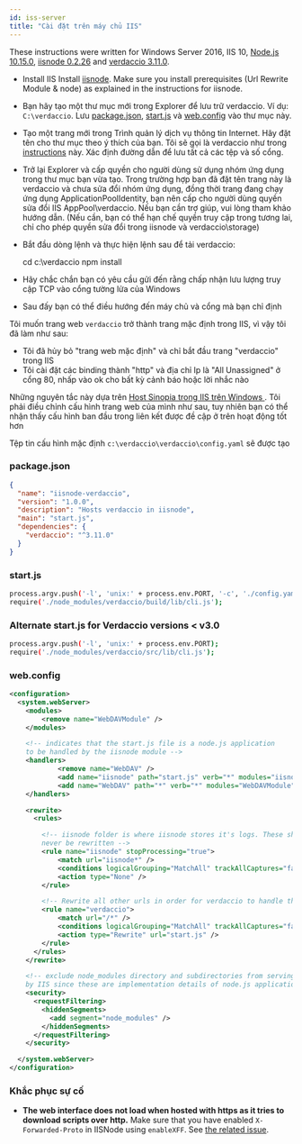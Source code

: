 ```yaml
---
id: iss-server
title: "Cài đặt trên máy chủ IIS"
---
```


These instructions were written for Windows Server 2016, IIS 10, [Node.js 10.15.0](https://nodejs.org/), [iisnode 0.2.26](https://github.com/Azure/iisnode) and [verdaccio 3.11.0](https://github.com/verdaccio/verdaccio).

- Install IIS Install [iisnode](https://github.com/Azure/iisnode). Make sure you install prerequisites (Url Rewrite Module & node) as explained in the instructions for iisnode.
- Bạn hãy tạo một thư mục mới trong Explorer để lưu trữ verdaccio. Ví dụ: `C:\verdaccio`. Lưu [package.json](#packagejson), [start.js](#startjs) và [web.config](#webconfig) vào thư mục này.
- Tạo một trang mới trong Trình quản lý dịch vụ thông tin Internet. Hãy đặt tên cho thư mục theo ý thích của bạn. Tôi sẽ gọi là verdaccio như trong [instructions](http://www.iis.net/learn/manage/configuring-security/application-pool-identities) này. Xác định đường dẫn để lưu tất cả các tệp và số cổng.
- Trở lại Explorer và cấp quyền cho người dùng sử dụng nhóm ứng dụng trong thư mục bạn vừa tạo. Trong trường hợp bạn đã đặt tên trang này là verdaccio và chưa sửa đổi nhóm ứng dụng, đồng thời trang đang chạy ứng dụng ApplicationPoolIdentity, bạn nên cấp cho người dùng quyền sửa đổi IIS AppPool\verdaccio. Nếu bạn cần trợ giúp, vui lòng tham khảo hướng dẫn. (Nếu cần, bạn có thể hạn chế quyền truy cập trong tương lai, chỉ cho phép quyền sửa đổi trong iisnode và verdaccio\storage)
- Bắt đầu dòng lệnh và thực hiện lệnh sau để tải verdaccio:

    cd c:\verdaccio
    npm install
    

- Hãy chắc chắn bạn có yêu cầu gửi đến rằng chấp nhận lưu lượng truy cập TCP vào cổng tường lửa của Windows
- Sau đấy bạn có thể điều hướng đến máy chủ và cổng mà bạn chỉ định

Tôi muốn trang web `verdaccio` trở thành trang mặc định trong IIS, vì vậy tôi đã làm như sau:

- Tôi đã hủy bỏ "trang web mặc định" và chỉ bắt đầu trang "verdaccio" trong IIS
- Tôi cài đặt các binding thành "http" và địa chỉ Ip là "All Unassigned" ở cổng 80, nhấp vào ok cho bất kỳ cảnh báo hoặc lời nhắc nào

Những nguyên tắc này dựa trên [ Host Sinopia trong IIS trên Windows ](https://gist.github.com/HCanber/4dd8409f79991a09ac75). Tôi phải điều chỉnh cấu hình trang web của mình như sau, tuy nhiên bạn có thể nhận thấy cấu hình ban đầu trong liên kết được đề cập ở trên hoạt động tốt hơn

Tệp tin cấu hình mặc định `c:\verdaccio\verdaccio\config.yaml` sẽ được tạo

### package.json

```json
{
  "name": "iisnode-verdaccio",
  "version": "1.0.0",
  "description": "Hosts verdaccio in iisnode",
  "main": "start.js",
  "dependencies": {
    "verdaccio": "^3.11.0"
  }
}
```

### start.js

```bash
process.argv.push('-l', 'unix:' + process.env.PORT, '-c', './config.yaml');
require('./node_modules/verdaccio/build/lib/cli.js');
```

### Alternate start.js for Verdaccio versions < v3.0

```bash
process.argv.push('-l', 'unix:' + process.env.PORT);
require('./node_modules/verdaccio/src/lib/cli.js');
```

### web.config

```xml
<configuration>
  <system.webServer>
    <modules>
        <remove name="WebDAVModule" />
    </modules>

    <!-- indicates that the start.js file is a node.js application
    to be handled by the iisnode module -->
    <handlers>
            <remove name="WebDAV" />
            <add name="iisnode" path="start.js" verb="*" modules="iisnode" resourceType="Unspecified" requireAccess="Execute" />
            <add name="WebDAV" path="*" verb="*" modules="WebDAVModule" resourceType="Unspecified" requireAccess="Execute" />
    </handlers>

    <rewrite>
      <rules>

        <!-- iisnode folder is where iisnode stores it's logs. These should
        never be rewritten -->
        <rule name="iisnode" stopProcessing="true">
            <match url="iisnode*" />
            <conditions logicalGrouping="MatchAll" trackAllCaptures="false" />
            <action type="None" />
        </rule>

        <!-- Rewrite all other urls in order for verdaccio to handle these -->
        <rule name="verdaccio">
            <match url="/*" />
            <conditions logicalGrouping="MatchAll" trackAllCaptures="false" />
            <action type="Rewrite" url="start.js" />
        </rule>
      </rules>
    </rewrite>

    <!-- exclude node_modules directory and subdirectories from serving
    by IIS since these are implementation details of node.js applications -->
    <security>
      <requestFiltering>
        <hiddenSegments>
          <add segment="node_modules" />
        </hiddenSegments>
      </requestFiltering>
    </security>

  </system.webServer>
</configuration>
```

### Khắc phục sự cố

- **The web interface does not load when hosted with https as it tries to download scripts over http.** Make sure that you have enabled `X-Forwarded-Proto` in IISNode using `enableXFF`. See [the related issue](https://github.com/verdaccio/verdaccio/issues/2003).

    <configuration>
      <system.webServer>
        <iisnode enableXFF="true" />
      </system.webServer>
    </configuration>